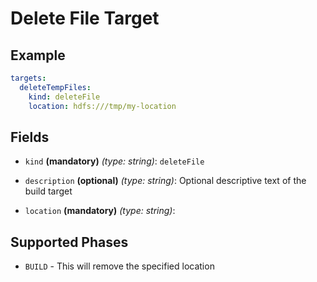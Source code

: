 # Delete File Target

## Example

```yaml
targets:
  deleteTempFiles:
    kind: deleteFile
    location: hdfs:///tmp/my-location
```

## Fields

* `kind` **(mandatory)** *(type: string)*: `deleteFile`

* `description` **(optional)** *(type: string)*:
  Optional descriptive text of the build target

* `location` **(mandatory)** *(type: string)*: 


## Supported Phases
* `BUILD` - This will remove the specified location
